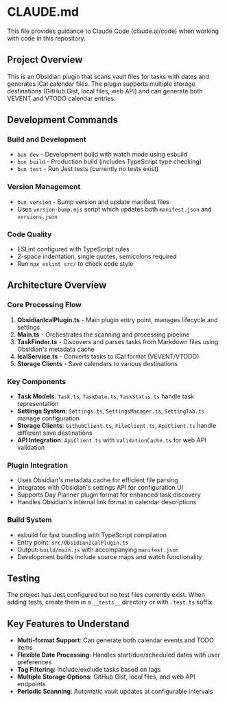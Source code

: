 # CLAUDE.md

This file provides guidance to Claude Code (claude.ai/code) when working with code in this repository.

## Project Overview
This is an Obsidian plugin that scans vault files for tasks with dates and generates iCal calendar files. The plugin supports multiple storage destinations (GitHub Gist, local files, web API) and can generate both VEVENT and VTODO calendar entries.

## Development Commands

### Build and Development
- `bun dev` - Development build with watch mode using esbuild
- `bun build` - Production build (includes TypeScript type checking)
- `bun test` - Run Jest tests (currently no tests exist)

### Version Management
- `bun version` - Bump version and update manifest files
- Uses `version-bump.mjs` script which updates both `manifest.json` and `versions.json`

### Code Quality
- ESLint configured with TypeScript rules
- 2-space indentation, single quotes, semicolons required
- Run `npx eslint src/` to check code style

## Architecture Overview

### Core Processing Flow
1. **ObsidianIcalPlugin.ts** - Main plugin entry point, manages lifecycle and settings
2. **Main.ts** - Orchestrates the scanning and processing pipeline
3. **TaskFinder.ts** - Discovers and parses tasks from Markdown files using Obsidian's metadata cache
4. **IcalService.ts** - Converts tasks to iCal format (VEVENT/VTODO)
5. **Storage Clients** - Save calendars to various destinations

### Key Components
- **Task Models**: `Task.ts`, `TaskDate.ts`, `TaskStatus.ts` handle task representation
- **Settings System**: `Settings.ts`, `SettingsManager.ts`, `SettingTab.ts` manage configuration
- **Storage Clients**: `GithubClient.ts`, `FileClient.ts`, `ApiClient.ts` handle different save destinations
- **API Integration**: `ApiClient.ts` with `ValidationCache.ts` for web API validation

### Plugin Integration
- Uses Obsidian's metadata cache for efficient file parsing
- Integrates with Obsidian's settings API for configuration UI
- Supports Day Planner plugin format for enhanced task discovery
- Handles Obsidian's internal link format in calendar descriptions

### Build System
- esbuild for fast bundling with TypeScript compilation
- Entry point: `src/ObsidianIcalPlugin.ts`
- Output: `build/main.js` with accompanying `manifest.json`
- Development builds include source maps and watch functionality

## Testing
The project has Jest configured but no test files currently exist. When adding tests, create them in a `__tests__` directory or with `.test.ts` suffix.

## Key Features to Understand
- **Multi-format Support**: Can generate both calendar events and TODO items
- **Flexible Date Processing**: Handles start/due/scheduled dates with user preferences
- **Tag Filtering**: Include/exclude tasks based on tags
- **Multiple Storage Options**: GitHub Gist, local files, and web API endpoints
- **Periodic Scanning**: Automatic vault updates at configurable intervals
